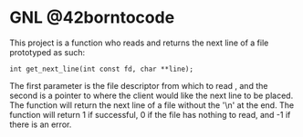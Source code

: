 # GNL @42borntocode

This project is a function who reads and returns the next line of a file prototyped as such:

```
int get_next_line(int const fd, char **line);
```

The first parameter is the file descriptor from which to read , and the second is a pointer to 
where the client would like the next line to be placed. The function will return the next line of a file without the '\n' at the end. 
The function will return 1 if successful, 0 if the file has nothing to read, and -1 if there is an error.
